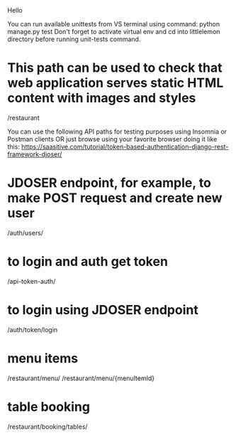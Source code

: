 Hello

You can run available unittests from VS terminal using command: python manage.py test 
Don't forget to activate virtual env and cd into littlelemon directory before running unit-tests command.

# This path can be used to check that web application serves static HTML content with images and styles
/restaurant

You can use the following API paths for testing purposes using Insomnia or Postman clients
OR just browse using your favorite browser doing it like this: https://saasitive.com/tutorial/token-based-authentication-django-rest-framework-djoser/

# JDOSER endpoint, for example, to make POST request and create new user
/auth/users/ 

# to login and auth get token
/api-token-auth/ 
# to login using JDOSER endpoint
/auth/token/login 

# menu items
/restaurant/menu/
/restaurant/menu/{menuItemId}

# table booking 
/restaurant/booking/tables/
